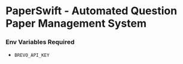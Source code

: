 # PaperSwift - Automated Question Paper Management System

### Env Variables Required
- `BREVO_API_KEY`